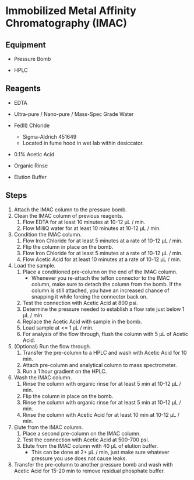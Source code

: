 # Immobilized Metal Affinity Chromatography (IMAC)

## Equipment

* Pressure Bomb

* HPLC

## Reagents

* EDTA

* Ultra-pure / Nano-pure / Mass-Spec Grade Water

* Fe(III) Chloride
    * Sigma-Aldrich 451649
    * Located in fume hood in wet lab within desiccator.

* 0.1% Acetic Acid

* Organic Rinse

* Elution Buffer

## Steps

1. Attach the IMAC column to the pressure bomb.
2. Clean the IMAC column of previous reagents.
    1. Flow EDTA for at least 10 minutes at 10-12 μL / min.
    2. Flow MilliQ water for at least 10 minutes at 10-12 μL / min.
3. Condition the IMAC column.
    1. Flow Iron Chloride for at least 5 minutes at a rate of 10-12 μL / min.
    2. Flip the column in place on the bomb.
    3. Flow Iron Chloride for at least 5 minutes at a rate of 10-12 μL / min.
    4. Flow Acetic Acid for at least 10 minutes at a rate of 10-12 μL / min.
4. Load the sample.
    1. Place a conditioned pre-column on the end of the IMAC column.
        * Whenever you re-attach the teflon connector to the IMAC column, make
          sure to detach the column from the bomb. If the column is still
          attached, you have an increased chance of snapping it while forcing
          the connector back on.
    2. Test the connection with Acetic Acid at 800 psi.
    3. Determine the pressure needed to establish a flow rate just below 1 μL /
       min.
    4. Replace the Acetic Acid with sample in the bomb.
    5. Load sample at <= 1 μL / min.
    6. For analysis of the flow through, flush the column with 5 μL of Acetic
       Acid.
5. (Optional) Run the flow through.
    1. Transfer the pre-column to a HPLC and wash with Acetic Acid for 10 min.
    2. Attach pre-column and analytical column to mass spectrometer.
    3. Run a 1 hour gradient on the HPLC.
6. Wash the IMAC column.
    1. Rinse the column with organic rinse for at least 5 min at 10-12 μL / min.
    2. Flip the column in place on the bomb.
    3. Rinse the column with organic rinse for at least 5 min at 10-12 μL / min.
    4. Rinse the column with Acetic Acid for at least 10 min at 10-12 μL / min.
7. Elute from the IMAC column.
    1. Place a second pre-column on the IMAC column.
    2. Test the connection with Acetic Acid at 500-700 psi.
    3. Elute from the IMAC column with 40 μL of elution buffer.
        * This can be done at 2+ μL / min, just make sure whatever pressure you
          use does not cause leaks.
8. Transfer the pre-column to another pressure bomb and wash with Acetic Acid
   for 15-20 min to remove residual phosphate buffer.
